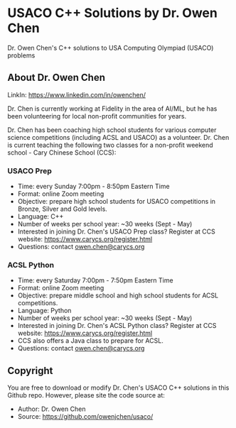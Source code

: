 # USACO C++ Solutions by Dr. Owen Chen
Dr. Owen Chen's C++ solutions to USA Computing Olympiad (USACO) problems

## About Dr. Owen Chen
LinkIn: https://www.linkedin.com/in/owenchen/

Dr. Chen is currently working at Fidelity in the area of AI/ML, but he has been volunteering for local non-profit communities for years. 

Dr. Chen has been coaching high school students for various computer science competitions (including ACSL and USACO) as a volunteer.  Dr. Chen is current teaching the following two classes for a non-profit weekend school - Cary Chinese School (CCS):

### USACO Prep
 - Time: every Sunday 7:00pm - 8:50pm Eastern Time
 - Format: online Zoom meeting
 - Objective: prepare high school students for USACO competitions in Bronze, Silver and Gold levels.
 - Language: C++
 - Number of weeks per school year: ~30 weeks (Sept - May)
 - Interested in joining Dr. Chen's USACO  Prep class?  Register at CCS website: https://www.carycs.org/register.html
 - Questions: contact owen.chen@carycs.org

### ACSL Python
 - Time: every Saturday 7:00pm - 7:50pm Eastern Time
 - Format: online Zoom meeting
 - Objective: prepare middle school and high school students for ACSL competitions.
 - Language: Python
 - Number of weeks per school year: ~30 weeks (Sept - May)
 - Interested in joining Dr. Chen's ACSL Python class?  Register at CCS website: https://www.carycs.org/register.html
 - CCS also offers a Java class to prepare for ACSL.
 - Questions: contact owen.chen@carycs.org

## Copyright
You are free to download or modify Dr. Chen's USACO C++ solutions in this Github repo.
However, please site the code source at:

- Author: Dr. Owen Chen
- Source: https://github.com/owenjchen/usaco/
